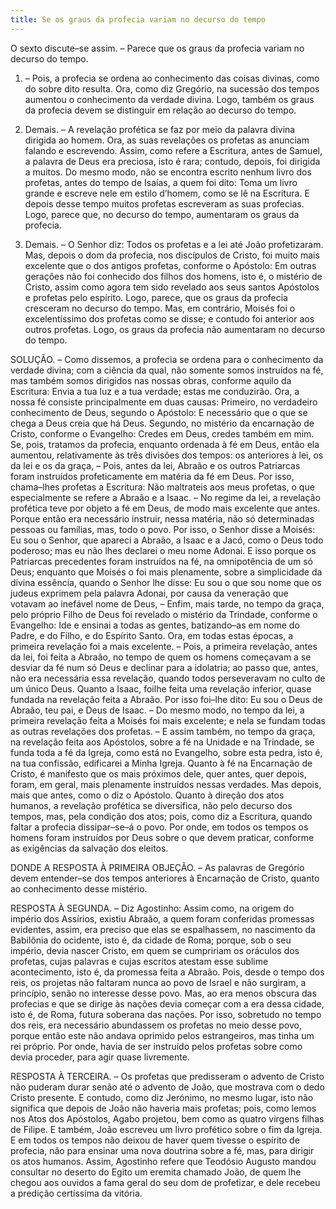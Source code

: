 ```yaml
---
title: Se os graus da profecia variam no decurso do tempo
---
```


O sexto discute–se assim. – Parece que os graus da profecia variam no decurso do tempo.  

1. – Pois, a profecia se ordena ao conhecimento das coisas divinas, como do sobre dito resulta. Ora, como diz Gregório, na sucessão dos tempos aumentou o conhecimento da verdade divina. Logo, também os graus da profecia devem se distinguir em relação ao decurso do tempo.  

2. Demais. – A revelação profética se faz por meio da palavra divina dirigida ao homem. Ora, as suas revelações os profetas as anunciam falando e escrevendo. Assim, como refere a Escritura, antes de Samuel, a palavra de Deus era preciosa, isto é rara; contudo, depois, foi dirigida a muitos. Do mesmo modo, não se encontra escrito nenhum livro dos profetas, antes do tempo de Isaías, a quem foi dito: Toma um livro grande e escreve nele em estilo d’homem, como se lê na Escritura. E depois desse tempo muitos profetas escreveram as suas profecias. Logo, parece que, no decurso do tempo, aumentaram os graus da profecia.  

3. Demais. – O Senhor diz: Todos os profetas e a lei até João profetizaram. Mas, depois o dom da profecia, nos discípulos de Cristo, foi muito mais excelente que o dos antigos profetas, conforme o Apóstolo: Em outras gerações não foi conhecido dos filhos dos homens, isto é, o mistério de Cristo, assim como agora tem sido revelado aos seus santos Apóstolos e profetas pelo espírito. Logo, parece, que os graus da profecia cresceram no decurso do tempo.  Mas, em contrário, Moisés foi o excelentíssimo dos profetas como se disse; e contudo foi anterior aos outros profetas. Logo, os graus da profecia não aumentaram no decurso do tempo.  

SOLUÇÃO. – Como dissemos, a profecia se ordena para o conhecimento da verdade divina; com a ciência da qual, não somente somos instruídos na fé, mas também somos dirigidos nas nossas obras, conforme aquilo da Escritura: Envia a tua luz e a tua verdade; estas me conduzirão. Ora, a nossa fé consiste principalmente em duas causas: Primeiro, no verdadeiro conhecimento de Deus, segundo o Apóstolo: E necessário que o que se chega a Deus creia que há Deus. Segundo, no mistério da encarnação de Cristo, conforme o Evangelho: Credes em Deus, credes também em mim. Se, pois, tratamos da profecia, enquanto ordenada à fé em Deus, então ela aumentou, relativamente às três divisões dos tempos: os anteriores à lei, os da lei e os da graça, – Pois, antes da lei, Abraão e os outros Patriarcas foram instruídos profeticamente em matéria da fé em Deus. Por isso, chama–lhes profetas a Escritura: Não maltrateis aos meus profetas, o que especialmente se refere a Abraão e a Isaac. – No regime da lei, a revelação profética teve por objeto a fé em Deus, de modo mais excelente que antes. Porque então era necessário instruir, nessa matéria, não só determinadas pessoas ou famílias, mas, todo o povo. Por isso, o Senhor disse a Moisés: Eu sou o Senhor, que apareci a Abraão, a Isaac e a Jacó, como o Deus todo poderoso; mas eu não lhes declarei o meu nome Adonai. E isso porque os Patriarcas precedentes foram instruídos na fé, na omnipotência de um só Deus; enquanto que Moisés o foi mais plenamente, sobre a simplicidade da divina essência, quando o Senhor lhe disse: Eu sou o que sou nome que os judeus exprimem pela palavra Adonai, por causa da veneração que votavam ao inefável nome de Deus, – Enfim, mais tarde, no tempo da graça, pelo próprio Filho de Deus foi revelado o mistério da Trindade, conforme o Evangelho: Ide e ensinai a todas as gentes, batizando–as em nome do Padre, e do Filho, e do Espírito Santo. Ora, em todas estas épocas, a primeira revelação foi a mais excelente. – Pois, a primeira revelação, antes da lei, foi feita a Abraão, no tempo de quem os homens começavam a se desviar da fé num só Deus e declinar para a idolatria; ao passo que, antes, não era necessária essa revelação, quando todos perseveravam no culto de um único Deus. Quanto a Isaac, foilhe feita uma revelação inferior, quase fundada na revelação feita a Abraão. Por isso foi–lhe dito: Eu sou o Deus de Abraão, teu pai, e Deus de Isaac. – Do mesmo modo, no tempo da lei, a primeira revelação feita a Moisés foi mais excelente; e nela se fundam todas as outras revelações dos profetas. – E assim também, no tempo da graça, na revelação feita aos Apóstolos, sobre a fé na Unidade e na Trindade, se funda toda a fé da Igreja, como está no Evangelho, sobre esta pedra, isto é, na tua confissão, edificarei a Minha Igreja.  Quanto à fé na Encarnação de Cristo, é manifesto que os mais próximos dele, quer antes, quer depois, foram, em geral, mais plenamente instruídos nessas verdades. Mas depois, mais que antes, como o diz o Apóstolo.  Quanto à direção dos atos humanos, a revelação profética se diversifica, não pelo decurso dos tempos, mas, pela condição dos atos; pois, como diz a Escritura, quando faltar a profecia dissipar–se–á o povo. Por onde, em todos os tempos os homens foram instruídos por Deus sobre o que devem praticar, conforme as exigências da salvação dos eleitos.  

DONDE A RESPOSTA À PRIMEIRA OBJEÇÃO. – As palavras de Gregório devem entender–se dos tempos anteriores à Encarnação de Cristo, quanto ao conhecimento desse mistério.  

RESPOSTA À SEGUNDA. – Diz Agostinho: Assim como, na origem do império dos Assírios, existiu Abraão, a quem foram conferidas promessas evidentes, assim, era preciso que elas se espalhassem, no nascimento da Babilônia do ocidente, isto é, da cidade de Roma; porque, sob o seu império, devia nascer Cristo, em quem se cumpririam os oráculos dos profetas, cujas palavras e cujas escritos atestam esse sublime acontecimento, isto é, da promessa feita a Abraão. Pois, desde o tempo dos reis, os projetas não faltaram nunca ao povo de Israel e não surgiram, a princípio, senão no interesse desse povo. Mas, ao era menos obscura das profecias e que se dirige às nações devia começar com a era dessa cidade, isto é, de Roma, futura soberana das nações. Por isso, sobretudo no tempo dos reis, era necessário abundassem os profetas no meio desse povo, porque então este não andava oprimido pelos estrangeiros, mas tinha um rei próprio. Por onde, havia de ser instruído pelos profetas sobre como devia proceder, para agir quase livremente.  

RESPOSTA À TERCEIRA. – Os profetas que predisseram o advento de Cristo não puderam durar senão até o advento de João, que mostrava com o dedo Cristo presente. E contudo, como diz Jerónimo, no mesmo lugar, isto não significa que depois de João não haveria mais profetas; pois, como lemos nos Atos dos Apóstolos, Agabo projetou, bem como as quatro virgens filhas de Filipe. E também, João escreveu um livro profético sobre o fim da Igreja. E em todos os tempos não deixou de haver quem tivesse o espírito de profecia, não para ensinar uma nova doutrina sobre a fé, mas, para dirigir os atos humanos. Assim, Agostinho refere que Teodósio Augusto mandou consultar no deserto do Egito um eremita chamado João, de quem lhe chegou aos ouvidos a fama geral do seu dom de profetizar, e dele recebeu a predição certíssima da vitória.